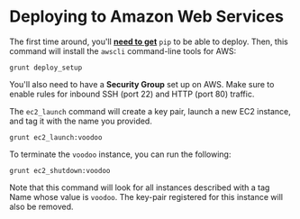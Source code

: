 # Deploying to Amazon Web Services

The first time around, you'll [**need to get**](http://www.pip-installer.org/en/latest/installing.html) `pip` to be able to deploy. Then, this command will install the `awscli` command-line tools for AWS:

```shell
grunt deploy_setup
```

You'll also need to have a **Security Group** set up on AWS. Make sure to enable rules for inbound SSH (port 22) and HTTP (port 80) traffic.

The `ec2_launch` command will create a key pair, launch a new EC2 instance, and tag it with the name you provided.

```shell
grunt ec2_launch:voodoo
```

To terminate the `voodoo` instance, you can run the following:

```shell
grunt ec2_shutdown:voodoo
```

Note that this command will look for all instances described with a tag Name whose value is `voodoo`. The key-pair registered for this instance will also be removed.

